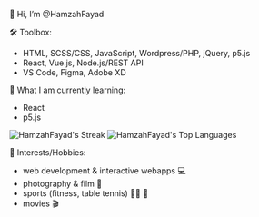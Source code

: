 👋 Hi, I’m @HamzahFayad

🛠 Toolbox:
* HTML, SCSS/CSS, JavaScript, Wordpress/PHP, jQuery, p5.js
* React, Vue.js, Node.js/REST API
* VS Code, Figma, Adobe XD

📖 What I am currently learning:
*  React
*  p5.js

![HamzahFayad's Streak](https://github-readme-streak-stats.herokuapp.com/?user=HamzahFayad&theme=tokyonight&hide_border=false)
![HamzahFayad's Top Languages](https://github-readme-stats.vercel.app/api/top-langs/?username=HamzahFayad&theme=tokyonight&show_icons=true&hide_border=false&layout=compact)

<!--![Anurag's GitHub stats](https://github-readme-stats.vercel.app/api?username=HamzahFayad&show_icons=true&theme=tokyonight)-->


🎳 Interests/Hobbies:
* web development & interactive webapps 💻
* photography & film 📸
* sports (fitness, table tennis) 🏋️‍♂️ 🏓
* movies 🎬
